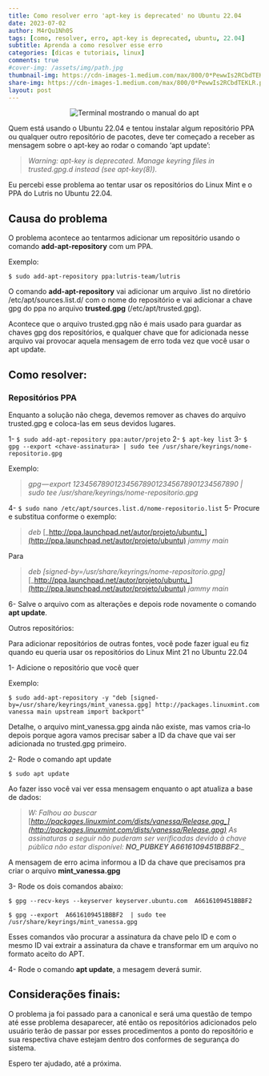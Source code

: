 ```yaml
---
title: Como resolver erro 'apt-key is deprecated' no Ubuntu 22.04
date: 2023-07-02
author: M4rQu1Nh0S
tags: [como, resolver, erro, apt-key is deprecated, ubuntu, 22.04]
subtitle: Aprenda a como resolver esse erro
categories: [dicas e tutoriais, linux]
comments: true
#cover-img: /assets/img/path.jpg
thumbnail-img: https://cdn-images-1.medium.com/max/800/0*PewwIs2RCbdTEKLR.png
share-img: https://cdn-images-1.medium.com/max/800/0*PewwIs2RCbdTEKLR.png
layout: post
---
```


<p align='center'><img alt='Terminal mostrando o manual do apt' src="https://cdn-images-1.medium.com/max/800/0*PewwIs2RCbdTEKLR.png"/></p>
Quem está usando o Ubuntu 22.04 e tentou instalar algum repositório PPA ou qualquer outro repositório de pacotes, deve ter começado a receber as mensagem sobre o apt-key ao rodar o comando ‘apt update’:

> _Warning: apt-key is deprecated. Manage keyring files in trusted.gpg.d instead (see apt-key(8))._

Eu percebi esse problema ao tentar usar os repositórios do Linux Mint e o PPA do Lutris no Ubuntu 22.04.

## Causa do problema
O problema acontece ao tentarmos adicionar um repositório usando o comando **add-apt-repository** com um PPA.

Exemplo:

	$ sudo add-apt-repository ppa:lutris-team/lutris

O comando **add-apt-repository** vai adicionar um arquivo .list no diretório /etc/apt/sources.list.d/ com o nome do repositório e vai adicionar a chave gpg do ppa no arquivo **trusted.gpg** (/etc/apt/trusted.gpg).

Acontece que o arquivo trusted.gpg não é mais usado para guardar as chaves gpg dos repositórios, e qualquer chave que for adicionada nesse arquivo vai provocar aquela mensagem de erro toda vez que você usar o apt update.

## Como resolver:
### Repositórios PPA
Enquanto a solução não chega, devemos remover as chaves do arquivo trusted.gpg e coloca-las em seus devidos lugares.

1- `$ sudo add-apt-repository ppa:autor/projeto`
2- `$ apt-key list`
3- `$ gpg --export <chave-assinatura> | sudo tee /usr/share/keyrings/nome-repositorio.gpg`

Exemplo:

> _gpg — export 1234567890123456789012345678901234567890 | sudo tee /usr/share/keyrings/nome-repositorio.gpg_

4- `$ sudo nano /etc/apt/sources.list.d/nome-repositorio.list`
5- Procure e substitua conforme o exemplo:

> _deb_ [_http://ppa.launchpad.net/autor/projeto/ubuntu_](http://ppa.launchpad.net/autor/projeto/ubuntu) _jammy main_

Para

> _deb [signed-by=/usr/share/keyrings/nome-repositorio.gpg]_ [_http://ppa.launchpad.net/autor/projeto/ubuntu_](http://ppa.launchpad.net/autor/projeto/ubuntu) _jammy main_

6- Salve o arquivo com as alterações e depois rode novamente o comando **apt update**.

Outros repositórios:

Para adicionar repositórios de outras fontes, você pode fazer igual eu fiz quando eu queria usar os repositórios do Linux Mint 21 no Ubuntu 22.04

1- Adicione o repositório que você quer

Exemplo:

```
$ sudo add-apt-repository -y "deb [signed-by=/usr/share/keyrings/mint_vanessa.gpg] http://packages.linuxmint.com vanessa main upstream import backport"
```

Detalhe, o arquivo mint_vanessa.gpg ainda não existe, mas vamos cria-lo depois porque agora vamos precisar saber a ID da chave que vai ser adicionada no trusted.gpg primeiro.

2- Rode o comando apt update

	$ sudo apt update

Ao fazer isso você vai ver essa mensagem enquanto o apt atualiza a base de dados:

> _W: Falhou ao buscar_ [_http://packages.linuxmint.com/dists/vanessa/Release.gpg_](http://packages.linuxmint.com/dists/vanessa/Release.gpg) _As assinaturas a seguir não puderam ser verificadas devido à chave pública não estar disponível:_ **_NO_PUBKEY A6616109451BBBF2_**_._

A mensagem de erro acima informou a ID da chave que precisamos pra criar o arquivo **mint_vanessa.gpg**

3- Rode os dois comandos abaixo:

	$ gpg --recv-keys --keyserver keyserver.ubuntu.com  A6616109451BBBF2

	$ gpg --export  A6616109451BBBF2  | sudo tee /usr/share/keyrings/mint_vanessa.gpg

Esses comandos vão procurar a assinatura da chave pelo ID e com o mesmo ID vai extrair a assinatura da chave e transformar em um arquivo no formato aceito do APT.

4- Rode o comando **apt update**, a mesagem deverá sumir.

## Considerações finais:
O problema ja foi passado para a canonical e será uma questão de tempo até esse problema desaparecer, até então os repositórios adicionados pelo usuário terão de passar por esses procedimentos a ponto do repositório e sua respectiva chave estejam dentro dos conformes de segurança do sistema.

Espero ter ajudado, até a próxima.
